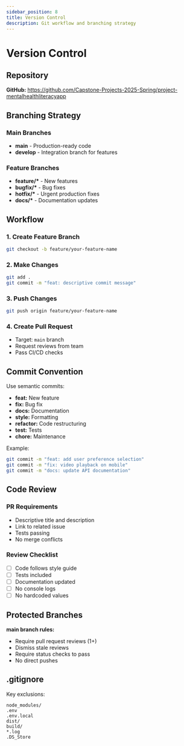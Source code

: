 ```yaml
---
sidebar_position: 8
title: Version Control
description: Git workflow and branching strategy
---
```


# Version Control

## Repository

**GitHub:** https://github.com/Capstone-Projects-2025-Spring/project-mentalhealthliteracyapp

## Branching Strategy

### Main Branches
- **main** - Production-ready code
- **develop** - Integration branch for features

### Feature Branches
- **feature/\*** - New features
- **bugfix/\*** - Bug fixes
- **hotfix/\*** - Urgent production fixes
- **docs/\*** - Documentation updates

## Workflow

### 1. Create Feature Branch
```bash
git checkout -b feature/your-feature-name
```

### 2. Make Changes
```bash
git add .
git commit -m "feat: descriptive commit message"
```

### 3. Push Changes
```bash
git push origin feature/your-feature-name
```

### 4. Create Pull Request
- Target: `main` branch
- Request reviews from team
- Pass CI/CD checks

## Commit Convention

Use semantic commits:
- **feat:** New feature
- **fix:** Bug fix
- **docs:** Documentation
- **style:** Formatting
- **refactor:** Code restructuring
- **test:** Tests
- **chore:** Maintenance

Example:
```bash
git commit -m "feat: add user preference selection"
git commit -m "fix: video playback on mobile"
git commit -m "docs: update API documentation"
```

## Code Review

### PR Requirements
- Descriptive title and description
- Link to related issue
- Tests passing
- No merge conflicts

### Review Checklist
- [ ] Code follows style guide
- [ ] Tests included
- [ ] Documentation updated
- [ ] No console logs
- [ ] No hardcoded values

## Protected Branches

**main branch rules:**
- Require pull request reviews (1+)
- Dismiss stale reviews
- Require status checks to pass
- No direct pushes

## .gitignore

Key exclusions:
```
node_modules/
.env
.env.local
dist/
build/
*.log
.DS_Store
```